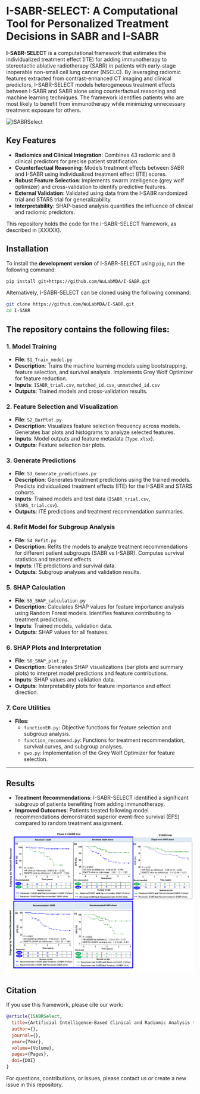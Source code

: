 # I-SABR-SELECT: A Computational Tool for Personalized Treatment Decisions in SABR and I-SABR

**I-SABR-SELECT** is a computational framework that estimates the individualized treatment effect (ITE) for adding immunotherapy to stereotactic ablative radiotherapy (SABR) in patients with early-stage inoperable non-small cell lung cancer (NSCLC). By leveraging radiomic features extracted from contrast-enhanced CT imaging and clinical predictors, I-SABR-SELECT models heterogeneous treatment effects between I-SABR and SABR alone using counterfactual reasoning and machine learning techniques. The framework identifies patients who are most likely to benefit from immunotherapy while minimizing unnecessary treatment exposure for others.

![ISABRSelect](./Assests/Fig_1.jpg)

## Key Features
- **Radiomics and Clinical Integration**: Combines 43 radiomic and 8 clinical predictors for precise patient stratification.
- **Counterfactual Reasoning**: Models treatment effects between SABR and I-SABR using individualized treatment effect (ITE) scores.
- **Robust Feature Selection**: Implements swarm intelligence (grey wolf optimizer) and cross-validation to identify predictive features.
- **External Validation**: Validated using data from the I-SABR randomized trial and STARS trial for generalizability.
- **Interpretability**: SHAP-based analysis quantifies the influence of clinical and radiomic predictors.

This repository holds the code for the I-SABR-SELECT framework, as described in [XXXXX]. 

## Installation
To install the **development version** of I-SABR-SELECT using `pip`, run the following command:

```bash
pip install git+https://github.com/WuLabMDA/I-SABR.git
```
Alternatively, I-SABR-SELECT can be cloned using the following command:

```bash
git clone https://github.com/WuLabMDA/I-SABR.git
cd I-SABR
```

## The repository contains the following files:

### 1. **Model Training**
- **File**: `S1_Train_model.py`  
- **Description**: Trains the machine learning models using bootstrapping, feature selection, and survival analysis. Implements Grey Wolf Optimizer for feature reduction.  
- **Inputs**: `ISABR_trial.csv`, `matched_id.csv`, `unmatched_id.csv`  
- **Outputs**: Trained models and cross-validation results.

### 2. **Feature Selection and Visualization**
- **File**: `S2_BarPlot.py`  
- **Description**: Visualizes feature selection frequency across models. Generates bar plots and histograms to analyze selected features.  
- **Inputs**: Model outputs and feature metadata (`Type.xlsx`).  
- **Outputs**: Feature selection bar plots.

### 3. **Generate Predictions**
- **File**: `S3_Generate_predictions.py`  
- **Description**: Generates treatment predictions using the trained models. Predicts individualized treatment effects (ITE) for the I-SABR and STARS cohorts.  
- **Inputs**: Trained models and test data (`ISABR_trial.csv`, `STARS_trial.csv`).  
- **Outputs**: ITE predictions and treatment recommendation summaries.

### 4. **Refit Model for Subgroup Analysis**
- **File**: `S4_Refit.py`  
- **Description**: Refits the models to analyze treatment recommendations for different patient subgroups (SABR vs I-SABR). Computes survival statistics and treatment effects.  
- **Inputs**: ITE predictions and survival data.  
- **Outputs**: Subgroup analyses and validation results.

### 5. **SHAP Calculation**
- **File**: `S5_SHAP_calculation.py`  
- **Description**: Calculates SHAP values for feature importance analysis using Random Forest models. Identifies features contributing to treatment predictions.  
- **Inputs**: Trained models, validation data.  
- **Outputs**: SHAP values for all features.

### 6. **SHAP Plots and Interpretation**
- **File**: `S6_SHAP_plot.py`  
- **Description**: Generates SHAP visualizations (bar plots and summary plots) to interpret model predictions and feature contributions.  
- **Inputs**: SHAP values and validation data.  
- **Outputs**: Interpretability plots for feature importance and effect direction.

### 7. **Core Utilities**
- **Files**:  
   - `functionER.py`: Objective functions for feature selection and subgroup analysis.  
   - `function_recommend.py`: Functions for treatment recommendation, survival curves, and subgroup analyses.  
   - `gwo.py`: Implementation of the Grey Wolf Optimizer for feature selection.  

---

## Results
- **Treatment Recommendations**: I-SABR-SELECT identified a significant subgroup of patients benefiting from adding immunotherapy.
- **Improved Outcomes**: Patients treated following model recommendations demonstrated superior event-free survival (EFS) compared to random treatment assignment.
  
![ISABRSelect](./Assests/Fig_2.jpg)

## Citation
If you use this framework, please cite our work:

```bibtex
@article{ISABRSelect,
  title={Artificial Intelligence-Based Clinical and Radiomic Analysis to Optimize Patient Selection for Combined Immunotherapy and SABR in Early-Stage NSCLC – Secondary Analysis of the I-SABR Randomized Controlled Trial},
  author={},
  journal={},
  year={Year},
  volume={Volume},
  pages={Pages},
  doi={DOI}
}
```

For questions, contributions, or issues, please contact us or create a new issue in this repository.
